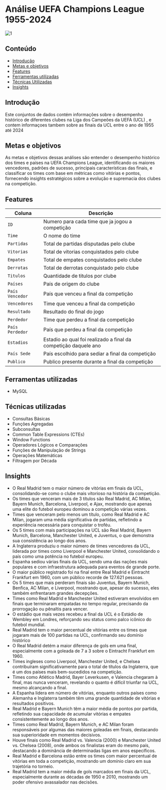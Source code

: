 # Análise UEFA Champions League 1955-2024
![1](https://github.com/user-attachments/assets/897d69f1-d66d-4f4d-95d0-f8cf39138368)

## Conteúdo

- [Introdução](#introdução)
- [Metas e objetivos](#metas-e-objetivos)
- [Features](#features)
- [Ferramentas utilizadas](#ferramentas-utilizadas)
- [Técnicas Utilizadas](#técnicas-utilizadas)
- [Insights](#insights)

 ## Introdução
Este conjuntos de dados contém informações sobre o desempenho histórico de diferentes clubes na Liga dos Campeões da UEFA (UCL) , e contem informaçoes tambem sobre as finais da UCL entre o ano de 1955 até 2024

## Metas e objetivos
As metas e objetivos dessas análises são entender o desempenho histórico dos times e países na UEFA Champions League, identificando os maiores vencedores, padrões de sucesso, principais características das finais, e classificar os times com base em métricas como vitórias e pontos, fornecendo insights estratégicos sobre a evolução e supremacia dos clubes na competição.

## Features
| Coluna          | Descrição                                                   |
|-----------------|-------------------------------------------------------------|
| `ID`    	  | Numero para cada time que ja jogou a competição                            |
| `Time`        | O nome do time                                                      |
| `Partidas` | Total de partidas disputadas pelo clube                                                    |
| `Vitorias`       | Total de vitorias conquistados pelo clube                                           |
| `Empates`    	  | Total de empates conquistados pelo clube                            |
| `Derrotas`        | Total de derrotas conquistado pelo clube                                                      |
| `Titulos` | Quantidade de titulos por clube                                                    |
| `Países`       | País de origem do clube                                           |                                                
| `País Vencedor`    	  | País que venceu a final da competição                           |
| `Vencedores`        | Time que venceu a final da competição                                                      |
| `Resultado` | Resultado do final do jogo                                                    |
| `Perdedor`       | Time que perdeu a final da competição                                           |
| `País Perdedor`       | País que perdeu a final da competição                                           |
| `Estadios`       | Estadio ao qual foi realizado a final da competição daquele ano                                           |
| `País Sede`       | País escolhido para sediar a final da competição                                           |
| `Publico`       | Publico presente durante a final da competição                                          |

## Ferramentas utilizadas
- MySQL

## Técnicas utilizadas
- Consultas Básicas
- Funções Agregadas
- Subconsultas
- Common Table Expressions (CTEs)
- Window Functions
- Operadores Lógicos e Comparações
- Funções de Manipulação de Strings
- Operações Matemáticas
- Filtragem por Década

## Insights
- O Real Madrid tem o maior número de vitórias em finais da UCL, consolidando-se como o clube mais vitorioso na história da competição.
- Os times que venceram mais de 3 títulos são Real Madrid, AC Milan, Bayern Munich, Barcelona, Liverpool, e Ajax, mostrando que apenas uma elite do futebol europeu dominou a competição várias vezes.
- Times que venceram pelo menos um título, como Real Madrid e AC Milan, jogaram uma média significativa de partidas, refletindo a experiência necessária para conquistar o troféu.
- Os 5 times com mais participações na UCL são Real Madrid, Bayern Munich, Barcelona, Manchester United, e Juventus, o que demonstra sua consistência ao longo dos anos.
- A Inglaterra produziu o maior número de times vencedores da UCL, liderada por times como Liverpool e Manchester United, consolidando o país como uma potência no futebol europeu.
- Espanha sediou várias finais da UCL, sendo uma das nações mais populares e com infraestrutura adequada para eventos de grande porte.
- O maior público registrado foi na final entre Real Madrid e Eintracht Frankfurt em 1960, com um público recorde de 127.621 pessoas.
- Os 5 times que mais perderam finais são Juventus, Bayern Munich, Benfica, AC Milan, e Liverpool, mostrando que, apesar do sucesso, eles também enfrentaram grandes decepções.
- Times como Real Madrid e Manchester United estiveram envolvidos em finais que terminaram empatadas no tempo regular, precisando da prorrogação ou pênaltis para vencer.
- O estádio que mais vezes recebeu a final da UCL é o Estádio de Wembley em Londres, reforçando seu status como palco icônico do futebol mundial.
- Real Madrid tem o maior percentual de vitórias entre os times que jogaram mais de 100 partidas na UCL, confirmando seu domínio histórico
- O Real Madrid detém a maior diferença de gols em uma final, especialmente com a goleada de 7 a 3 sobre o Eintracht Frankfurt em 1960.
-  Times ingleses como Liverpool, Manchester United, e Chelsea contribuíram significativamente para o total de títulos da Inglaterra, que é um dos países mais bem-sucedidos na competição.
-  Times como Atlético Madrid, Bayer Leverkusen, e Valencia chegaram à final, mas nunca venceram, revelando o quanto é difícil triunfar na UCL, mesmo alcançando a final.
-  A Espanha lidera em número de vitórias, enquanto outros países como Alemanha e Inglaterra também têm uma grande quantidade de vitórias e resultados positivos.
-   Real Madrid e Bayern Munich têm a maior média de pontos por partida, refletindo sua capacidade de acumular vitórias e empates consistentemente ao longo dos anos.
-   Times como Real Madrid, Bayern Munich, e AC Milan foram responsáveis por algumas das maiores goleadas em finais, destacando sua superioridade em momentos decisivos.
-   Houve finais como Real Madrid vs. Valencia (2000) e Manchester United vs. Chelsea (2008), onde ambos os finalistas eram do mesmo país, destacando a dominância de determinadas ligas em anos específicos.
-   Real Madrid e Barcelona estão entre os times com maior percentual de vitórias em toda a competição, mostrando um domínio claro em sua trajetória no torneio.
-   Real Madrid tem a maior média de gols marcados em finais da UCL, especialmente durante as décadas de 1950 e 2010, mostrando um poder ofensivo avassalador nas decisões.
